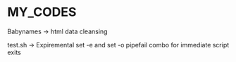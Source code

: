 # MY_CODES

Babynames -> html data cleansing

test.sh   -> Expiremental set -e and set -o pipefail combo for immediate script exits

